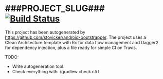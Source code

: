 # ###PROJECT_SLUG### [![Build Status](https://travis-ci.org/###PROJECT_SLUG###.svg?branch=master)](https://travis-ci.org/###PROJECT_SLUG### "###PROJECT_SLUG### - Travis CI")

This project has been autogenerated by https://github.com/stoyicker/android-bootstrapper. The project uses a Clean Architecture template with Rx for data flow management and Dagger2 for dependency injection, plus a file ready for simple CI on Travis.

TODO:
* Write autogeneration tool.
* Check everything with ./gradlew check cAT
